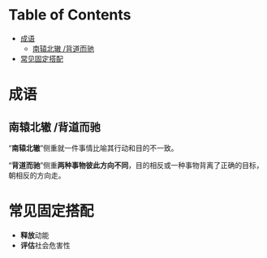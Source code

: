 # Table of Contents

* [成语](#成语)
  * [南辕北辙 /背道而驰](#南辕北辙-背道而驰)
* [常见固定搭配](#常见固定搭配)




# 成语

##  南辕北辙 /背道而驰

“**南辕北辙**”侧重就一件事情比喻其行动和目的不一致。 

“**背道而驰**”侧重**两种事物彼此方向不同**，目的相反或一种事物背离了正确的目标，朝相反的方向走。



















# 常见固定搭配

+ **释放**动能
+  **评估**社会危害性 
